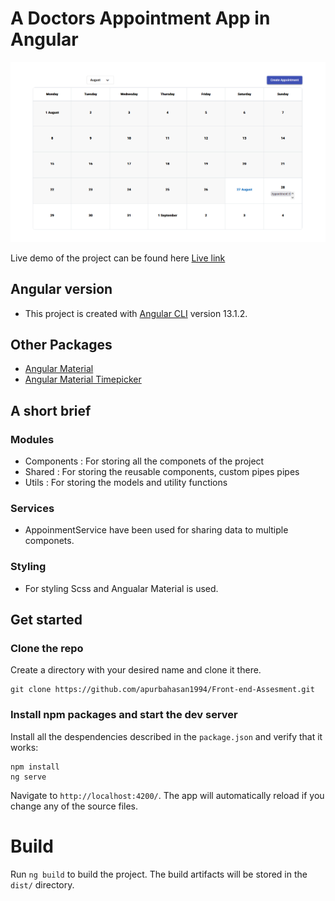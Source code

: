 
# A Doctors Appointment App in Angular

![intro](images/image.png)

Live demo of the project can be found here [Live link](https://idyllic-kulfi-10fe5b.netlify.ap)

## Angular version
 * This project is created with [Angular CLI](https://github.com/angular/angular-cli) version 13.1.2.
## Other Packages
* [Angular Material](https://material.angular.io/)
* [Angular Material Timepicker](https://tonysamperi.github.io/ngx-mat-timepicker/)


## A short brief
### Modules
* Components : For storing all the componets of the project
* Shared :     For storing the reusable components, custom pipes pipes
* Utils :      For storing the models and utility functions

### Services
 * AppoinmentService have been used for sharing data to multiple componets.

### Styling 
* For styling Scss and Angualar Material is used.

## Get started

### Clone the repo



Create a directory with your desired name and clone it there.

```shell
git clone https://github.com/apurbahasan1994/Front-end-Assesment.git
```

### Install npm packages and start the dev server


Install all the despendencies described in the `package.json` and verify that it works:

```shell
npm install
ng serve
```
Navigate to `http://localhost:4200/`. The app will automatically reload if you change any of the source files.


# Build

Run `ng build` to build the project. The build artifacts will be stored in the `dist/` directory.
